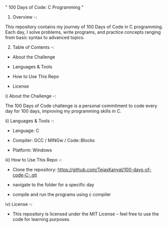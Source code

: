 "                                                                                  100 Days of Code: C Programming                                                                                                 "
            
1) Overview -:

This repository contains my journey of 100 Days of Code in C programming.
Each day, I solve problems, write programs, and practice concepts ranging from basic syntax to advanced topics.

2) Table of Contents -:

* About the Challenge

* Languages & Tools

* How to Use This Repo

* License


i) About the Challenge -:

The 100 Days of Code challenge is a personal commitment to code every day for 100 days, improving my programming skills in C.


ii) Languages & Tools -:

  * Language: C

  * Compiler: GCC / MINGw / Code::Blocks

  * Platform: Windows

    
iii) How to Use This Repo -:

  * Clone the repository:   https://github.com/TejasKanyal/100-days-of-code-C-.git
    
  * navigate to the folder for a specific day
  
  * compile and run the programs using c compiler

iv) License -:

  * This repository is licensed under the MIT License – feel free to use the code for learning purposes. 

